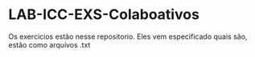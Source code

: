 # LAB-ICC-EXS-Colaboativos


Os exercicios estão nesse repositorio. Eles vem especificado quais são, estão como arquivos .txt

